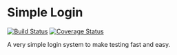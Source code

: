# Simple Login
[![Build Status](https://travis-ci.org/wijagels/simple-login.svg?branch=master)](https://travis-ci.org/wijagels/simple-login)
[![Coverage Status](https://coveralls.io/repos/github/wijagels/simple-login/badge.svg?branch=master)](https://coveralls.io/github/wijagels/simple-login?branch=master)

A very simple login system to make testing fast and easy.
